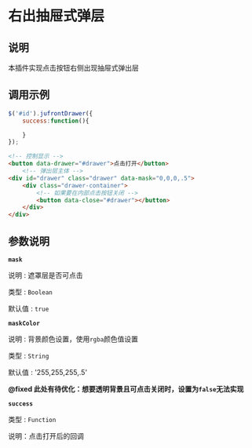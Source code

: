 # 右出抽屉式弹层

## 说明

本插件实现点击按钮右侧出现抽屉式弹出层

## 调用示例

```js
$('#id').jufrontDrawer({
    success:function(){

    }
});
```

```html
<!-- 控制显示 -->
<button data-drawer="#drawer">点击打开</button>
    <!-- 弹出层主体 -->
<div id="drawer" class="drawer" data-mask="0,0,0,.5">
    <div class="drawer-container">
        <!-- 如果要在内部点击按钮关闭 -->
        <button data-close="#drawer"></button>
    </div>
</div>
```

## 参数说明

**`mask`**

说明 : 遮罩层是否可点击

类型 : `Boolean`

默认值 : `true`

**`maskColor`**

说明 : 背景颜色设置，使用`rgba`颜色值设置

类型 : `String`

默认值 : '255,255,255,.5'

**@fixed 此处有待优化：想要透明背景且可点击关闭时，设置为`false`无法实现**

**`success`**

类型 : `Function`

说明：点击打开后的回调

